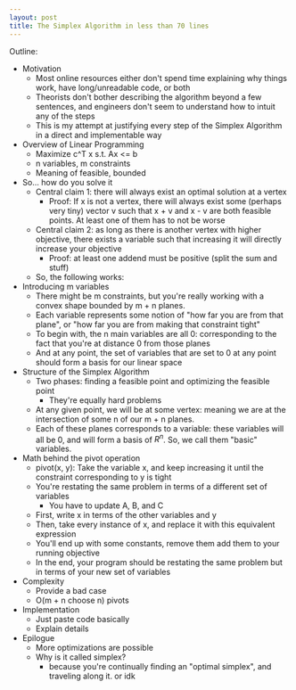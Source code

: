 ```yaml
---
layout: post
title: The Simplex Algorithm in less than 70 lines
---
```

Outline:
- Motivation
    - Most online resources either don't spend time explaining why things work, have long/unreadable code, or both
    - Theorists don't bother describing the algorithm beyond a few sentences, and engineers don't seem to understand how to intuit any of the steps
    - This is my attempt at justifying every step of the Simplex Algorithm in a direct and implementable way
- Overview of Linear Programming
    - Maximize c^T x s.t. Ax <= b
    - n variables, m constraints
    - Meaning of feasible, bounded
- So... how do you solve it
    - Central claim 1: there will always exist an optimal solution at a vertex
        - Proof: If x is not a vertex, there will always exist some (perhaps very tiny) vector v such that x + v and x - v are both feasible points. At least one of them has to not be worse
    - Central claim 2: as long as there is another vertex with higher objective, there exists a variable such that increasing it will directly increase your objective
        - Proof: at least one addend must be positive (split the sum and stuff)
    - So, the following works: 
- Introducing m variables
    - There might be m constraints, but you're really working with a convex shape bounded by m + n planes.
    - Each variable represents some notion of "how far you are from that plane", or "how far you are from making that constraint tight"
    - To begin with, the n main variables are all 0: corresponding to the fact that you're at distance 0 from those planes
    - And at any point, the set of variables that are set to 0 at any point should form a basis for our linear space
- Structure of the Simplex Algorithm
    - Two phases: finding a feasible point and optimizing the feasible point
        - They're equally hard problems
    - At any given point, we will be at some vertex: meaning we are at the intersection of some n of our m + n planes.
    - Each of these planes corresponds to a variable: these variables will all be 0, and will form a basis of $R^n$. So, we call them "basic" variables.
- Math behind the pivot operation
    - pivot(x, y): Take the variable x, and keep increasing it until the constraint corresponding to y is tight
    - You're restating the same problem in terms of a different set of variables
        - You have to update A, B, and C
    - First, write x in terms of the other variables and y
    - Then, take every instance of x, and replace it with this equivalent expression
    - You'll end up with some constants, remove them add them to your running objective
    - In the end, your program should be restating the same problem but in terms of your new set of variables
- Complexity
    - Provide a bad case
    - O(m + n choose n) pivots
- Implementation
    - Just paste code basically
    - Explain details
- Epilogue
    - More optimizations are possible
    - Why is it called simplex?
        - because you're continually finding an "optimal simplex", and traveling along it. or idk